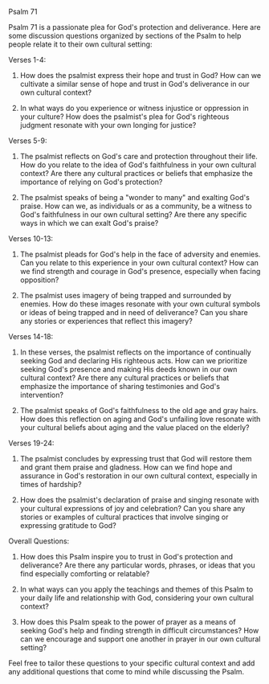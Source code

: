 Psalm 71

Psalm 71 is a passionate plea for God's protection and deliverance. Here are some discussion questions organized by sections of the Psalm to help people relate it to their own cultural setting:

Verses 1-4:

1. How does the psalmist express their hope and trust in God? How can we cultivate a similar sense of hope and trust in God's deliverance in our own cultural context?

2. In what ways do you experience or witness injustice or oppression in your culture? How does the psalmist's plea for God's righteous judgment resonate with your own longing for justice?

Verses 5-9:

1. The psalmist reflects on God's care and protection throughout their life. How do you relate to the idea of God's faithfulness in your own cultural context? Are there any cultural practices or beliefs that emphasize the importance of relying on God's protection?

2. The psalmist speaks of being a "wonder to many" and exalting God's praise. How can we, as individuals or as a community, be a witness to God's faithfulness in our own cultural setting? Are there any specific ways in which we can exalt God's praise?

Verses 10-13:

1. The psalmist pleads for God's help in the face of adversity and enemies. Can you relate to this experience in your own cultural context? How can we find strength and courage in God's presence, especially when facing opposition?

2. The psalmist uses imagery of being trapped and surrounded by enemies. How do these images resonate with your own cultural symbols or ideas of being trapped and in need of deliverance? Can you share any stories or experiences that reflect this imagery?

Verses 14-18:

1. In these verses, the psalmist reflects on the importance of continually seeking God and declaring His righteous acts. How can we prioritize seeking God's presence and making His deeds known in our own cultural context? Are there any cultural practices or beliefs that emphasize the importance of sharing testimonies and God's intervention?

2. The psalmist speaks of God's faithfulness to the old age and gray hairs. How does this reflection on aging and God's unfailing love resonate with your cultural beliefs about aging and the value placed on the elderly?

Verses 19-24:

1. The psalmist concludes by expressing trust that God will restore them and grant them praise and gladness. How can we find hope and assurance in God's restoration in our own cultural context, especially in times of hardship?

2. How does the psalmist's declaration of praise and singing resonate with your cultural expressions of joy and celebration? Can you share any stories or examples of cultural practices that involve singing or expressing gratitude to God?

Overall Questions:

1. How does this Psalm inspire you to trust in God's protection and deliverance? Are there any particular words, phrases, or ideas that you find especially comforting or relatable?

2. In what ways can you apply the teachings and themes of this Psalm to your daily life and relationship with God, considering your own cultural context?

3. How does this Psalm speak to the power of prayer as a means of seeking God's help and finding strength in difficult circumstances? How can we encourage and support one another in prayer in our own cultural setting?

Feel free to tailor these questions to your specific cultural context and add any additional questions that come to mind while discussing the Psalm.